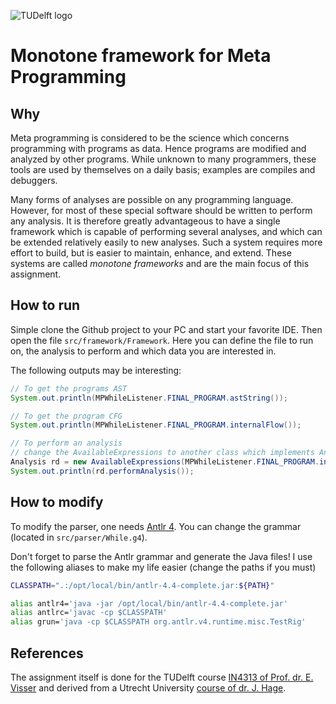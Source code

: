 ![TUDelft logo](http://www.tudelft.nl/fileadmin/Default/Templates/images/logo.gif)

# Monotone framework for Meta Programming

## Why

Meta programming is considered to be the science which concerns programming with programs as data. 
Hence programs are modified and analyzed by other programs.
While unknown to many programmers, these tools are used by themselves on a daily basis;
examples are compiles and debuggers.

Many forms of analyses are possible on any programming language.
However, for most of these special software should be written to perform any analysis.
It is therefore greatly advantageous to have a single framework which is capable of performing several analyses, 
and which can be extended relatively easily to new analyses.
Such a system requires more effort to build, but is easier to maintain, enhance, and extend.
These systems are called _monotone frameworks_ and are the main focus of this assignment.

## How to run

Simple clone the Github project to your PC and start your favorite IDE.
Then open the file `src/framework/Framework`.
Here you can define the file to run on, the analysis to perform and which data you are interested in.

The following outputs may be interesting:

````java
// To get the programs AST
System.out.println(MPWhileListener.FINAL_PROGRAM.astString());

// To get the program CFG
System.out.println(MPWhileListener.FINAL_PROGRAM.internalFlow());

// To perform an analysis
// change the AvailableExpressions to another class which implements Analysis to do other analyses
Analysis rd = new AvailableExpressions(MPWhileListener.FINAL_PROGRAM.internalFlow());
System.out.println(rd.performAnalysis());
````

## How to modify

To modify the parser, one needs [Antlr 4](http://www.antlr.org).
You can change the grammar (located in `src/parser/While.g4`).

Don't forget to parse the Antlr grammar and generate the Java files!
I use the following aliases to make my life easier (change the paths if you must)

````bash
CLASSPATH=".:/opt/local/bin/antlr-4.4-complete.jar:${PATH}"

alias antlr4='java -jar /opt/local/bin/antlr-4.4-complete.jar'
alias antlrc='javac -cp $CLASSPATH'
alias grun='java -cp $CLASSPATH org.antlr.v4.runtime.misc.TestRig'
````

## References

The assignment itself is done for the TUDelft course [IN4313 of Prof. dr. E. Visser](http://www.studiegids.tudelft.nl/a101\_displayCourse.do?course_id=31677) and derived from a Utrecht University [course of dr. J. Hage](http://www.cs.uu.nl/wiki/Apa/DataflowAndAbstractInterpretation).

